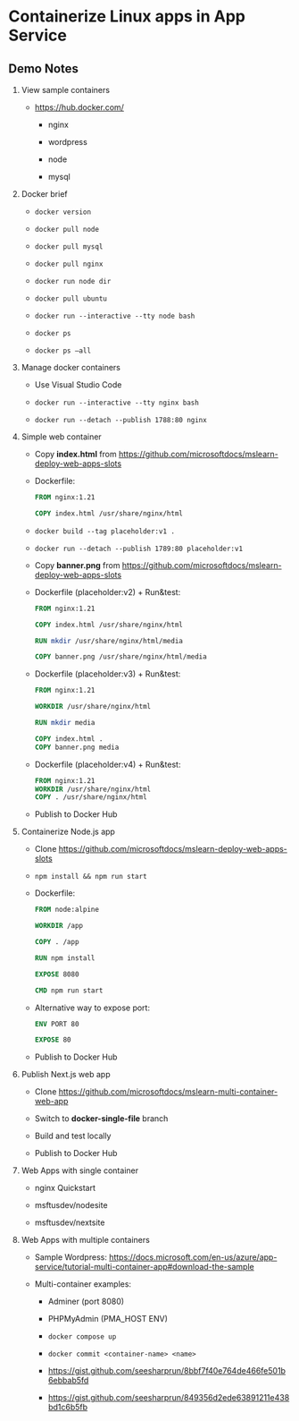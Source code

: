 # Containerize Linux apps in App Service

## Demo Notes

1. View sample containers

    - <https://hub.docker.com/>

        - nginx

        - wordpress

        - node

        - mysql

1. Docker brief

    - ``docker version``

    - ``docker pull node``

    - ``docker pull mysql``

    - ``docker pull nginx``

    - ``docker run node dir``

    - ``docker pull ubuntu``

    - ``docker run --interactive --tty node bash``

    - ``docker ps``

    - ``docker ps –all``

1. Manage docker containers

    - Use Visual Studio Code

    - ``docker run --interactive --tty nginx bash``

    - ``docker run --detach --publish 1788:80 nginx``

1. Simple web container

    - Copy **index.html** from <https://github.com/microsoftdocs/mslearn-deploy-web-apps-slots>

    - Dockerfile:

        ```dockerfile
        FROM nginx:1.21

        COPY index.html /usr/share/nginx/html
        ```

    - ``docker build --tag placeholder:v1 .``

    - ``docker run --detach --publish 1789:80 placeholder:v1``

    - Copy **banner.png** from <https://github.com/microsoftdocs/mslearn-deploy-web-apps-slots>

    - Dockerfile (placeholder:v2) + Run&test:

        ```dockerfile
        FROM nginx:1.21

        COPY index.html /usr/share/nginx/html

        RUN mkdir /usr/share/nginx/html/media

        COPY banner.png /usr/share/nginx/html/media
        ```

    - Dockerfile (placeholder:v3) + Run&test:

        ```dockerfile
        FROM nginx:1.21
        
        WORKDIR /usr/share/nginx/html
        
        RUN mkdir media
        
        COPY index.html .
        COPY banner.png media
        ```

    - Dockerfile (placeholder:v4) + Run&test:

        ```dockerfile
        FROM nginx:1.21
        WORKDIR /usr/share/nginx/html
        COPY . /usr/share/nginx/html
        ```

    - Publish to Docker Hub

1. Containerize Node.js app

    - Clone <https://github.com/microsoftdocs/mslearn-deploy-web-apps-slots>

    - ``npm install && npm run start``

    - Dockerfile:

        ```dockerfile
        FROM node:alpine

        WORKDIR /app

        COPY . /app

        RUN npm install

        EXPOSE 8080

        CMD npm run start
        ```

    - Alternative way to expose port:

        ```dockerfile
        ENV PORT 80

        EXPOSE 80
        ```

    - Publish to Docker Hub

1. Publish Next.js web app

    - Clone <https://github.com/microsoftdocs/mslearn-multi-container-web-app>

    - Switch to **docker-single-file** branch

    - Build and test locally

    - Publish to Docker Hub

1. Web Apps with single container

    - nginx Quickstart

    - msftusdev/nodesite

    - msftusdev/nextsite

1. Web Apps with multiple containers

    - Sample Wordpress: <https://docs.microsoft.com/en-us/azure/app-service/tutorial-multi-container-app#download-the-sample>

    - Multi-container examples:

        - Adminer (port 8080)

        - PHPMyAdmin (PMA_HOST ENV)

        - ``docker compose up``

        - ``docker commit <container-name> <name>``

        - <https://gist.github.com/seesharprun/8bbf7f40e764de466fe501b6ebbab5fd>

        - <https://gist.github.com/seesharprun/849356d2ede63891211e438bd1c6b5fb>

